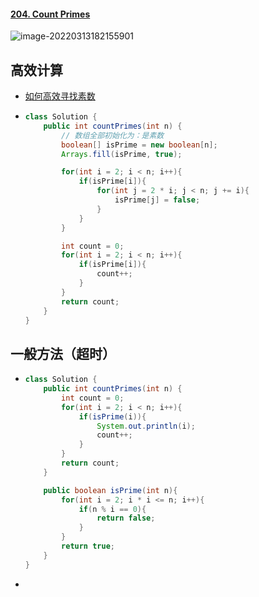#### [204. Count Primes](https://leetcode-cn.com/problems/count-primes/)

![image-20220313182155901](https://raw.githubusercontent.com/TWDH/Leetcode-From-Zero/pictures/img/image-20220313182155901.png)

## 高效计算

- [如何高效寻找素数](https://labuladong.gitee.io/algo/4/31/120/)

- ```java
  class Solution {
      public int countPrimes(int n) {
          // 数组全部初始化为：是素数
          boolean[] isPrime = new boolean[n];
          Arrays.fill(isPrime, true);
  
          for(int i = 2; i < n; i++){
              if(isPrime[i]){
                  for(int j = 2 * i; j < n; j += i){
                      isPrime[j] = false;
                  }
              }
          }
  
          int count = 0;
          for(int i = 2; i < n; i++){
              if(isPrime[i]){
                  count++;
              }
          }
          return count;
      }
  }
  ```







## 一般方法（超时）

- ```java
  class Solution {
      public int countPrimes(int n) {
          int count = 0;
          for(int i = 2; i < n; i++){
              if(isPrime(i)){
                  System.out.println(i);
                  count++;
              }
          }
          return count;
      }
  
      public boolean isPrime(int n){
          for(int i = 2; i * i <= n; i++){
              if(n % i == 0){
                  return false;
              }
          }
          return true;
      }
  }
  ```

- 